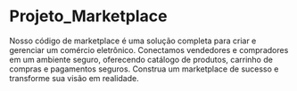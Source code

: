 # Projeto_Marketplace
Nosso código de marketplace é uma solução completa para criar e gerenciar um comércio eletrônico. Conectamos vendedores e compradores em um ambiente seguro, oferecendo catálogo de produtos, carrinho de compras e pagamentos seguros. Construa um marketplace de sucesso e transforme sua visão em realidade.
